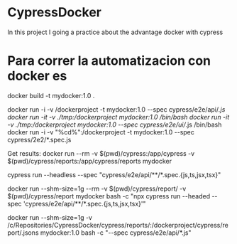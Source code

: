 # CypressDocker
In this project I going a practice about the advantage docker with cypress 


# Para correr la automatizacion con docker es

docker build -t mydocker:1.0 .

docker run -i -v /dockerproject -t mydocker:1.0 --spec cypress/e2e/api/*.js
docker run -it -v ./tmp:/dockerproject  mydocker:1.0  /bin/bash
docker run -it -v ./tmp:/dockerproject  mydocker:1.0 --spec cypress/e2e/ui/*.js /bin/bash
docker run -i -v "%cd%":/dockerproject -t mydocker:1.0 --spec cypress/2e2/*.spec.js


Get results: docker run --rm -v $(pwd)/cypress:/app/cypress -v $(pwd)/cypress/reports:/app/cypress/reports mydocker

cypress run --headless --spec "cypress/e2e/api/**/*.spec.{js,ts,jsx,tsx}" 


docker run --shm-size=1g --rm -v $(pwd)/cypress/report/ -v $(pwd)/cypress/report mydocker bash -c "npx cypress run --headed --spec 'cypress/e2e/api/**/*.spec.{js,ts,jsx,tsx}'"

docker run --shm-size=1g -v /c/Repositories/CypressDocker/cypress/reports/:/dockerproject/cypress/report/.jsons mydocker:1.0 bash -c "--spec cypress/e2e/api/*.js"